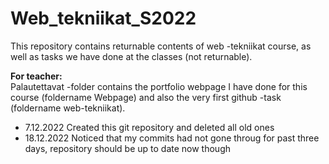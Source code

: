 # Web_tekniikat_S2022

This repository contains returnable contents of web -tekniikat course, as well as tasks we have done at the classes (not returnable).<br>

<b>For teacher:</b><br>
Palautettavat -folder contains the portfolio webpage I have done for this course (foldername Webpage) and also the very first github -task (foldername web-tekniikat). <br>

- 7.12.2022 Created this git repository and deleted all old ones<br>
- 18.12.2022 Noticed that my commits had not gone throug for past three days, repository should be up to date now though<br>
